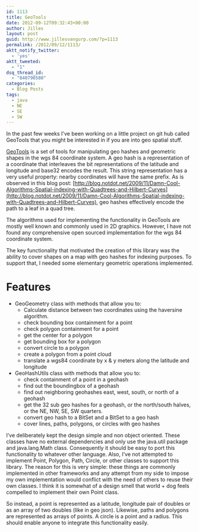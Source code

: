 ```yaml
---
id: 1113
title: GeoTools
date: 2012-09-12T09:32:43+00:00
author: Jilles
layout: post
guid: http://www.jillesvangurp.com/?p=1113
permalink: /2012/09/12/1113/
aktt_notify_twitter:
  - 'yes'
aktt_tweeted:
  - "1"
dsq_thread_id:
  - "840790580"
categories:
  - Blog Posts
tags:
  - java
  - NE
  - SE
  - SW
---
```

In the past few weeks I've been working on a little project on git hub called GeoTools that you might be interested in if you are into geo spatial stuff.

[GeoTools](https://github.com/jillesvangurp/geotools) is a set of tools for manipulating geo hashes and geometric shapes in the wgs 84 coordinate system. A geo hash is a representation of a coordinate that interleaves the bit representations of the latitude and longitude and base32 encodes the result. This string representation has a very useful property: nearby coordinates will have the same prefix. As is observed in this blog post: [http://blog.notdot.net/2009/11/Damn-Cool-Algorithms-Spatial-indexing-with-Quadtrees-and-Hilbert-Curves](http://blog.notdot.net/2009/11/Damn-Cool-Algorithms-Spatial-indexing-with-Quadtrees-and-Hilbert-Curves), geo hashes effectively encode the path to a leaf in a quad tree.

The algorithms used for implementing the functionality in GeoTools are mostly well known and commonly used in 2D graphics. However, I have not found any comprehensive open sourced implementation for the wgs 84 coordinate system.

The key functionality that motivated the creation of this library was the ability to cover shapes on a map with geo hashes for indexing purposes. To support that, I needed some elementary geometric operations implemented.
<h1><a name="features" href="https://github.com/jillesvangurp/geotools#features"></a>Features</h1>
<ul>
	<li>GeoGeometry class with methods that allow you to:
<ul>
	<li>Calculate distance between two coordinates using the haversine algorithm.</li>
	<li>check bounding box containment for a point</li>
	<li>check polygon containment for a point</li>
	<li>get the center for a polygon</li>
	<li>get bounding box for a polygon</li>
	<li>convert circle to a polygon</li>
	<li>create a polygon from a point cloud</li>
	<li>translate a wgs84 coordinate by x &amp; y meters along the latitude and longitude</li>
</ul>
</li>
	<li>GeoHashUtils class with methods that allow you to:
<ul>
	<li>check containment of a point in a geohash</li>
	<li>find out the boundingbox of a geohash</li>
	<li>find out neighboring geohashes east, west, south, or north of a geohash</li>
	<li>get the 32 sub geo hashes for a geohash, or the north/south halves, or the NE, NW, SE, SW quarters.</li>
	<li>convert geo hash to a BitSet and a BitSet to a geo hash</li>
	<li>cover lines, paths, polygons, or circles with geo hashes</li>
</ul>
</li>
</ul>
I’ve deliberately kept the design simple and non object oriented. These classes have no external dependencies and only use the java.util package and java.lang.Math class. Consequently it should be easy to port this functionality to whatever other language. Also, I’ve not attempted to implement Point, Polygon, Path, Circle, or other classes to support this library. The reason for this is very simple: these things are commonly implemented in other frameworks and any attempt from my side to impose my own implementation would conflict with the need of others to reuse their own classes. I think it is somewhat of a design smell that world + dog feels compelled to implement their own Point class.

So instead, a point is represented as a latitude, longitude pair of doubles or as an array of two doubles (like in geo json). Likewise, paths and polygons are represented as arrays of points. A circle is a point and a radius. This should enable anyone to integrate this functionality easily.